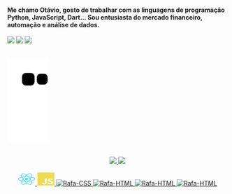
#### Me chamo Otávio, gosto de trabalhar com as linguagens de programação Python, JavaScript, Dart... Sou entusiasta do mercado financeiro, automação e análise de dados.

<div style="margin-top: 10px;"> 
  <a href="https://www.instagram.com/otaviorochafaria/" target="_blank"><img src="https://img.shields.io/badge/-Instagram-%23E4405F?style=for-the-badge&logo=instagram&logoColor=white" target="_blank"></a>
  <a href = "mailto:otavior68@gmail.com.com"><img src="https://img.shields.io/badge/-Gmail-%23333?style=for-the-badge&logo=gmail&logoColor=white" target="_blank"></a>
  <a href="https://www.linkedin.com/in/otaviofaria/" target="_blank"><img src="https://img.shields.io/badge/-LinkedIn-%230077B5?style=for-the-badge&logo=linkedin&logoColor=white" target="_blank"></a>

  <div style="display: inline_block" aling="center"><br>
     
   ![Snake animation](https://github.com/Otavio15/otavio15/blob/output/github-contribution-grid-snake.svg)
  
</div>
  
 ##
  
<div align="center">

  <a href="https://github.com/Otavio15">
  <img height="160em" src="https://github-readme-stats.vercel.app/api?username=Otavio15&show_icons=true&theme=tokyonight&include_all_commits=true&count_private=true"/>
  <img height="160em" src="https://github-readme-stats.vercel.app/api/top-langs/?username=Otavio15&layout=compact&langs_count=7&theme=tokyonight"/>
    </br></br>
  <img align="" alt="Rafa-React" height="30" width="40" src="https://raw.githubusercontent.com/devicons/devicon/master/icons/react/react-original.svg">
  <img align="" alt="Rafa-Js" height="30" width="40" src="https://raw.githubusercontent.com/devicons/devicon/master/icons/javascript/javascript-plain.svg">
  <img align="" alt="Rafa-CSS" height="30" width="40" src="https://cdn.jsdelivr.net/gh/devicons/devicon/icons/java/java-original.svg">
  
  <img align="" alt="Rafa-HTML" height="40" width="40" src="https://cdn3.iconfinder.com/data/icons/logos-and-brands-adobe/512/267_Python-512.png">
    <img align="" alt="Rafa-HTML" height="40" width="40" src="https://cdn-icons-png.flaticon.com/512/5968/5968332.png">
    <img align="" alt="Rafa-HTML" height="30" width="40" src="https://camo.githubusercontent.com/43f9c085821a7258745ceed4ecbcc68c3ffd996049c9d0a2a77c74dd1f5dc80b/68747470733a2f2f63646e2e6a7364656c6976722e6e65742f67682f64657669636f6e732f64657669636f6e2f69636f6e732f666c75747465722f666c75747465722d6f726967696e616c2e737667">
    
</div>
